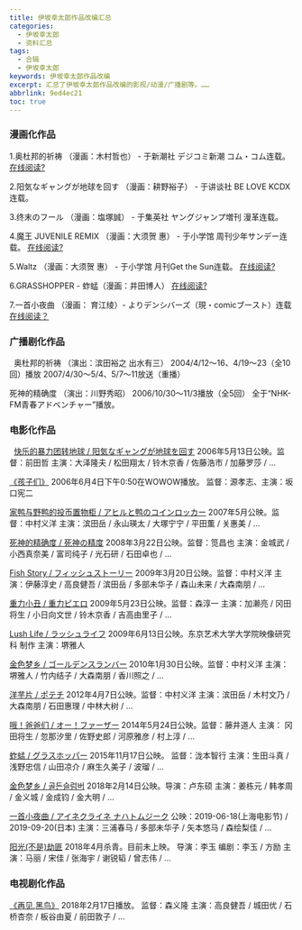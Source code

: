 ```yaml
---
title: 伊坂幸太郎作品改编汇总
categories:
  - 伊坂幸太郎
  - 资料汇总
tags:
  - 合辑
  - 伊坂幸太郎
keywords: 伊坂幸太郎作品改编
excerpt: 汇总了伊坂幸太郎作品改编的影视/动漫/广播剧等。……
abbrlink: 9ed4ec21
toc: true
---
```


### 漫画化作品
1.奥杜邦的祈祷 （漫画：木村哲也） - 于新潮社 デジコミ新潮 コム・コム连载。
[在线阅读?](https://www.baidu.com/s?ie=UTF-8&wd=%E5%A5%A5%E6%9D%9C%E9%82%A6%E7%9A%84%E7%A5%88%E7%A5%B7%20%E6%9C%A8%E6%9D%91%E5%93%B2%E4%B9%9F)

2.阳気なギャングが地球を回す （漫画：耕野裕子） - 于讲谈社 BE LOVE KCDX连载。

3.终末のフール （漫画：塩塚誠） - 于集英社 ヤングジャンプ増刊 漫革连载。

4.魔王 JUVENILE REMIX （漫画：大须贺 惠） - 于小学馆 周刊少年サンデー连载。
[在线阅读?](https://www.baidu.com/s?ie=UTF-8&wd=%E9%AD%94%E7%8E%8B%20%E5%A4%A7%E9%A1%BB%E8%B4%BA%E6%83%A0)
 
5.Waltz （漫画：大须贺 惠） - 于小学馆 月刊Get the Sun连载。
[在线阅读?](https://www.baidu.com/s?ie=UTF-8&wd=Waltz%20%E5%A4%A7%E9%A1%BB%E8%B4%BA%E6%83%A0)

6.GRASSHOPPER - 蚱蜢（漫画：井田博人）
[在线阅读?](https://www.baidu.com/s?ie=UTF-8&wd=GRASSHOPPER%20%E4%BA%95%E7%94%B0%E5%8D%9A%E4%BA%BA)

7.一首小夜曲 （漫画： 育江绫）- よりデンシバーズ（現・comicブースト）连载
[在线阅读？](https://www.baidu.com/s?ie=UTF-8&wd=%E4%B8%80%E9%A6%96%E5%B0%8F%E5%A4%9C%E6%9B%B2%20%E8%82%B2%E6%B1%9F%E7%BB%AB)

### 广播剧化作品
&nbsp;
奥杜邦的祈祷 （演出：滨田裕之 出水有三）
2004/4/12～16、4/19～23（全10回）播放
2007/4/30～5/4、5/7～11放送（重播）

死神的精确度 （演出：川野秀昭）
2006/10/30～11/3播放（全5回）
全于“NHK-FM青春アドベンチャー”播放。
&nbsp;

### 电影化作品
&nbsp;
[快乐的暴力团转地球 / 阳気なギャングが地球を回す](https://movie.douban.com/subject/1789054/)
2006年5月13日公映。监督：前田哲
主演：大泽隆夫 / 松田翔太 / 铃木京香 / 佐藤浩市 / 加藤罗莎 / ...

[《孩子们》](https://movie.douban.com/subject/2125368/)
2006年6月4日下午0:50在WOWOW播放。
监督：源孝志、主演：坂口宪二

[家鸭与野鸭的投币置物柜 / アヒルと鸭のコインロッカー](https://movie.douban.com/subject/2042186/)
2007年5月公映。监督：中村义洋 
主演：滨田岳 / 永山瑛太 / 大塚宁宁 / 平田薫 / 关惠美 / ...

[死神的精确度 / 死神の精度](https://movie.douban.com/subject/2149804/)
2008年3月22日公映。监督：笕昌也
主演：金城武 / 小西真奈美 / 富司纯子 / 光石研 / 石田卓也 / ...

[Fish Story / フィッシュストーリー](http://movie.douban.com/subject/3448362/)
2009年3月20日公映。监督：中村义洋
主演：伊藤淳史 / 高良健吾 / 滨田岳 / 多部未华子 / 森山未来 / 大森南朋 / ...

[重力小丑 / 重力ピエロ](https://movie.douban.com/subject/3727653/)
2009年5月23日公映。监督：森淳一
主演：加濑亮 / 冈田将生 / 小日向文世 / 铃木京香 / 吉高由里子 / ...

[Lush Life / ラッシュライフ](https://movie.douban.com/subject/3014198/)
2009年6月13日公映。东京艺术大学大学院映像研究科 制作
主演：堺雅人

[金色梦乡 / ゴールデンスランバー](https://movie.douban.com/subject/3660428/)
2010年1月30日公映。监督：中村义洋
主演：堺雅人 / 竹内结子 / 大森南朋 / 香川照之 / ... 　　

[洋芋片 / ポテチ](https://movie.douban.com/subject/6791706/)
2012年4月7日公映。监督：中村义洋
主演：滨田岳 / 木村文乃 / 大森南朋 / 石田惠理 / 中林大树 / ...

[哦！爸爸们 / オー！ファーザー](https://movie.douban.com/subject/24736790/)
2014年5月24日公映。监督：藤井道人
主演： 冈田将生 / 忽那汐里 / 佐野史郎 / 河原雅彦 / 村上淳 / ...

[蚱蜢 / グラスホッパー](https://movie.douban.com/subject/25919961/)
2015年11月17日公映。 监督：泷本智行
主演：生田斗真 / 浅野忠信 / 山田凉介 / 麻生久美子 / 波瑠 / ...

[金色梦乡 / 골든슬럼버]([https://movie.douban.com/subject/26940400/)
2018年2月14日公映。导演：卢东硕
主演：姜栋元 / 韩孝周 / 金义城 / 金成钧 / 金大明 / ...



[一首小夜曲 / アイネクライネ ナハトムジーク](https://movie.douban.com/subject/30165542/)
公映：2019-06-18(上海电影节) / 2019-09-20(日本)
主演：三浦春马 / 多部未华子 / 矢本悠马 / 森绘梨佳 / ...

[阳光(不是)劫匪](https://movie.douban.com/subject/26933158/)
2018年4月杀青。目前未上映。
导演：李玉  编剧：李玉 / 方励
主演：马丽 / 宋佳 / 张海宇 / 谢锐韬 / 曾志伟 / ...

### 电视剧化作品

[《再见,黑鸟》](https://movie.douban.com/subject/27124865/)
2018年2月17日播放。
监督：森义隆
主演：高良健吾 / 城田优 / 石桥杏奈 / 板谷由夏 / 前田敦子 / ...